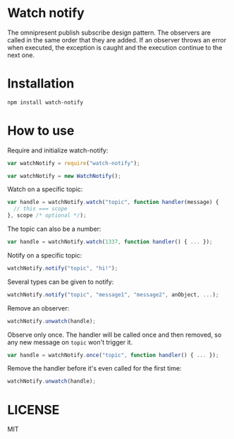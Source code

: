 Watch notify
=============

The omnipresent publish subscribe design pattern. The observers are called in the same order that they are added. If an observer throws an error when executed, the exception is caught and the execution continue to the next one.

Installation
============

```bash
npm install watch-notify
```

How to use
==========

Require and initialize watch-notify:

```js
var watchNotify = require("watch-notify");

var watchNotify = new WatchNotify();
```

Watch on a specific topic:

```js
var handle = watchNotify.watch("topic", function handler(message) {
  // this === scope
}, scope /* optional */);
```

The topic can also be a number:

```js
var handle = watchNotify.watch(1337, function handler() { ... });
```

Notify on a specific topic:

```js
watchNotify.notify("topic", "hi!");
```

Several types can be given to notify:

```js
watchNotify.notify("topic", "message1", "message2", anObject, ...);
```

Remove an observer:

```js
watchNotify.unwatch(handle);
```

Observe only once. The handler will be called once and then removed, so any new message on `topic` won't trigger it.

```js
var handle = watchNotify.once("topic", function handler() { ... });
```

Remove the handler before it's even called for the first time:

```js
watchNotify.unwatch(handle);
```



LICENSE
=======

MIT
